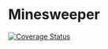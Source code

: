# Minesweeper


[![Coverage Status](https://coveralls.io/repos/github/eFabi11/Minesweeper/badge.svg?branch=main)](https://coveralls.io/github/eFabi11/Minesweeper?branch=main)
